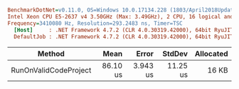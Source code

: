 ``` ini

BenchmarkDotNet=v0.11.0, OS=Windows 10.0.17134.228 (1803/April2018Update/Redstone4)
Intel Xeon CPU E5-2637 v4 3.50GHz (Max: 3.49GHz), 2 CPU, 16 logical and 8 physical cores
Frequency=3410080 Hz, Resolution=293.2483 ns, Timer=TSC
  [Host]     : .NET Framework 4.7.2 (CLR 4.0.30319.42000), 64bit RyuJIT-v4.7.3132.0
  DefaultJob : .NET Framework 4.7.2 (CLR 4.0.30319.42000), 64bit RyuJIT-v4.7.3132.0


```
|                Method |     Mean |    Error |   StdDev | Allocated |
|---------------------- |---------:|---------:|---------:|----------:|
| RunOnValidCodeProject | 86.10 us | 3.943 us | 11.25 us |     16 KB |
